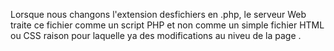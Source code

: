 Lorsque nous changons l'extension desfichiers en .php, le serveur Web traite ce fichier comme un script PHP et non comme un simple fichier HTML ou CSS raison pour laquelle ya des modifications au niveu de la page .
